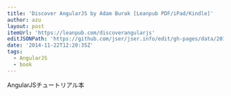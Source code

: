 ```yaml
---
title: 'Discover AngularJS by Adam Burak [Leanpub PDF/iPad/Kindle]'
author: azu
layout: post
itemUrl: 'https://leanpub.com/discoverangularjs'
editJSONPath: 'https://github.com/jser/jser.info/edit/gh-pages/data/2014/11/index.json'
date: '2014-11-22T12:20:35Z'
tags:
  - AngularJS
  - book
---
```

AngularJSチュートリアル本
